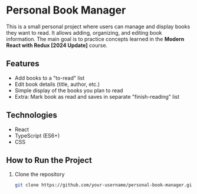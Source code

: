 # Personal Book Manager

This is a small personal project where users can manage and display books they want to read. It allows adding, organizing, and editing book information. The main goal is to practice concepts learned in the **Modern React with Redux [2024 Update]** course.

## Features

- Add books to a "to-read" list
- Edit book details (title, author, etc.)
- Simple display of the books you plan to read
- Extra: Mark book as read and saves in separate "finish-reading" list

## Technologies

- React
- TypeScript (ES6+)
- CSS

## How to Run the Project

1. Clone the repository
   ```bash
   git clone https://github.com/your-username/personal-book-manager.git
   ```
